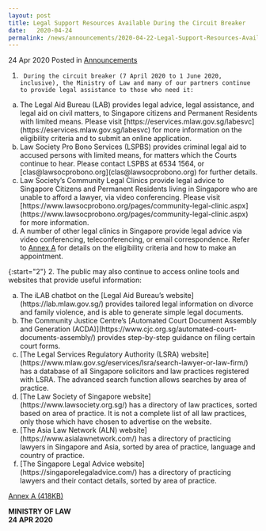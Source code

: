 ```yaml
---
layout: post
title: Legal Support Resources Available During the Circuit Breaker
date:   2020-04-24
permalink: /news/announcements/2020-04-22-Legal-Support-Resources-Available-During-the-Circuit-Breaker
---
```


24 Apr 2020 Posted in [Announcements](/news/announcements)


1.      During the circuit breaker (7 April 2020 to 1 June 2020, inclusive), the Ministry of Law and many of our partners continue to provide legal assistance to those who need it:

<ol style="list-style-type: lower-alpha">
<li>  The Legal Aid Bureau (LAB) provides legal advice, legal assistance, and legal aid on civil matters, to Singapore citizens and Permanent Residents with limited means. Please visit [https://eservices.mlaw.gov.sg/labesvc](https://eservices.mlaw.gov.sg/labesvc) for more information on the eligibility criteria and to submit an online application.</li>
<li>  Law Society Pro Bono Services (LSPBS) provides criminal legal aid to accused persons with limited means, for matters which the Courts continue to hear. Please contact LSPBS at 6534 1564, or [clas@lawsocprobono.org](clas@lawsocprobono.org) for further details.</li>
<li>  Law Society’s Community Legal Clinics provide legal advice to Singapore Citizens and Permanent Residents living in Singapore who are unable to afford a lawyer, via video conferencing. Please visit [https://www.lawsocprobono.org/pages/community-legal-clinic.aspx](https://www.lawsocprobono.org/pages/community-legal-clinic.aspx) for more information.</li>
<li>  A number of other legal clinics in Singapore provide legal advice via video conferencing, teleconferencing, or email correspondence. Refer to <u>Annex A</u> for details on the eligibility criteria and how to make an appointment.</li>
</ol>

{:start="2"}
2.      The public may also continue to access online tools and websites that provide useful information:
 
<ol style="list-style-type: lower-alpha">
<li>  The iLAB chatbot on the [Legal Aid Bureau’s website](https://lab.mlaw.gov.sg/) provides tailored legal information on divorce and family violence, and is able to generate simple legal documents.</li>
<li>  The Community Justice Centre’s [Automated Court Document Assembly and Generation (ACDA)](https://www.cjc.org.sg/automated-court-documents-assembly/) provides step-by-step guidance on filing certain court forms.</li>
<li>  [The Legal Services Regulatory Authority (LSRA) website](https://www.mlaw.gov.sg/eservices/lsra/search-lawyer-or-law-firm/) has a database of all Singapore solicitors and law practices registered with LSRA. The advanced search function allows searches by area of practice.</li>
<li>  [The Law Society of Singapore website](https://www.lawsociety.org.sg/) has a directory of law practices, sorted based on area of practice. It is not a complete list of all law practices, only those which have chosen to advertise on the website.</li>
<li>  [The Asia Law Network (ALN) website](https://www.asialawnetwork.com/) has a directory of practicing lawyers in Singapore and Asia, sorted by area of practice, language and country of practice.</li>
<li>  [The Singapore Legal Advice website](https://singaporelegaladvice.com/) has a directory of practicing lawyers and their contact details, sorted by area of practice.</li>
</ol>

[Annex A (418KB)](/files/news/announcements/2020/01/Annex_A–List_of_Legal_Clinics_Operating_during_the_Circuit_Breaker.pdf)

<b>MINISTRY OF LAW</b>
<br>
<b>24 APR 2020</b>

